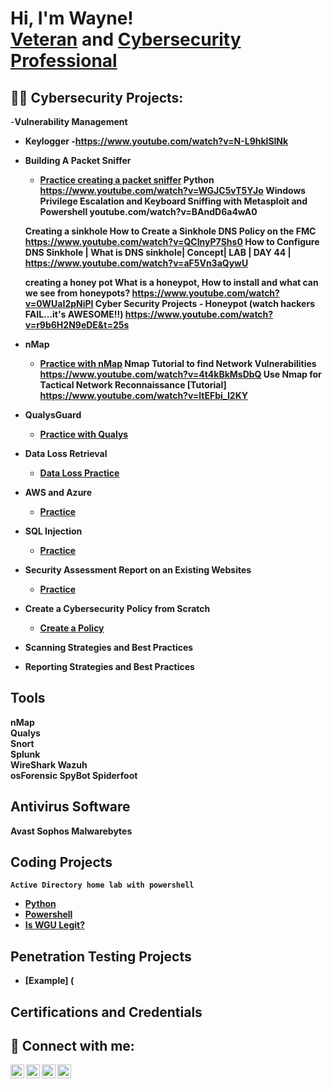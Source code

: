 <h1>Hi, I'm Wayne! <br/><a href="https://github.com/NSPSecuritySolutions">Veteran</a> and <a href="https://www.linkedin.com/in/wayne-coy1/">Cybersecurity Professional</a>

<h2>👨‍💻 Cybersecurity Projects:</h2>

  
  
  
  -<b>Vulnerability Management</b>
- <b>Keylogger<b>
  -https://www.youtube.com/watch?v=N-L9hklSlNk
  
- <b>Building A Packet Sniffer</b>
  - [Practice creating a packet sniffer](https://github.com/name/section)
  Python 
  https://www.youtube.com/watch?v=WGJC5vT5YJo
  Windows Privilege Escalation and Keyboard Sniffing with Metasploit and Powershell
  youtube.com/watch?v=BAndD6a4wA0
  
  Creating a sinkhole
  How to Create a Sinkhole DNS Policy on the FMC
  https://www.youtube.com/watch?v=QClnyP7Shs0
  How to Configure DNS Sinkhole | What is DNS sinkhole| Concept| LAB | DAY 44 |
  https://www.youtube.com/watch?v=aF5Vn3aQywU
  
  creating a honey pot
  What is a honeypot, How to install and what can we see from honeypots?
  https://www.youtube.com/watch?v=0WUaI2pNiPI
  Cyber Security Projects - Honeypot (watch hackers FAIL...it's AWESOME!!)
  https://www.youtube.com/watch?v=r9b6H2N9eDE&t=25s
  
- <b>nMap</b>
  - [Practice with nMap](https://github.com/name/section)
  Nmap Tutorial to find Network Vulnerabilities
  https://www.youtube.com/watch?v=4t4kBkMsDbQ
  Use Nmap for Tactical Network Reconnaissance [Tutorial]
  https://www.youtube.com/watch?v=ltEFbi_I2KY
  
- <b>QualysGuard</b>
  - [Practice with Qualys](https://github.com/name/section)
  
- <b>Data Loss Retrieval</b>
  - [Data Loss Practice](https://github.com/name/section)
  
- <b>AWS and Azure</b>
  - [Practice](https://github.com/name/section)
  
- <b>SQL Injection</b>
  - [Practice](https://github.com/name/section)
 
- <b>Security Assessment Report on an Existing Websites</b>
  - [Practice](https://github.com/name/section)

- <b>Create a Cybersecurity Policy from Scratch<b>
  - [Create a Policy](https://github.com/name/section)
 
- <b>Scanning Strategies and Best Practices<b>

- <b>Reporting Strategies and Best Practices<b>

<h2>Tools</h2>  

nMap    
Qualys    
Snort  
Splunk  
WireShark
Wazuh  
osForensic
SpyBot
Spiderfoot
  
<h2>Antivirus Software</h2>  
  
Avast
Sophos
Malwarebytes
  

<h2>Coding Projects</h2>

    Active Directory home lab with powershell
  - [Python](https://www.)
  - [Powershell](https://www.)
  - [Is WGU Legit?](https://www.youtube.com/watch?v=E2MwRWxDBkA)

<h2>Penetration Testing Projects</h2>

  - [Example] (

  
<h2>Certifications and Credentials</h2>
  
  
<h2> 🤳 Connect with me:</h2>

[<img align="left" alt="NSPSecSolutions | YouTube" width="22px" src="https://cdn.jsdelivr.net/npm/simple-icons@v3/icons/youtube.svg" />][YouTube]
[<img align="left" alt="NSPSecSolutions | Twitter" width="22px" src="https://cdn.jsdelivr.net/npm/simple-icons@v3/icons/twitter.svg" />][Blogger]
[<img align="left" alt="Wayne Coy | LinkedIn" width="22px" src="https://cdn.jsdelivr.net/npm/simple-icons@v3/icons/linkedin.svg" />][linkedin]
[<img align="left" alt="NSPSecSolutions | Instagram" width="22px" src="https://cdn.jsdelivr.net/npm/simple-icons@v3/icons/instagram.svg" />][instagram]

[Blogger]: https://1nspsecsolutions.blogspot.com/
[youtube]: https://www.youtube.com/
[instagram]: https://www.instagram.com/nspsecsolutions/
[linkedin]: https://www.linkedin.com/in/wayne-coy1/

<!--
**NSPSecuritySolutions/NSPSecuritySolutions** is a ✨ _special_ ✨ repository because its `README.md` (this file) appears on your GitHub profile.

Here are some ideas to get you started:

- 🔭 I’m currently working on ...
- 🌱 I’m currently learning ...
- 👯 I’m looking to collaborate on ...
- 🤔 I’m looking for help with ...
- 💬 Ask me about ...
- 📫 How to reach me: ...
- 😄 Pronouns: ...
- ⚡ Fun fact: ...
-->
